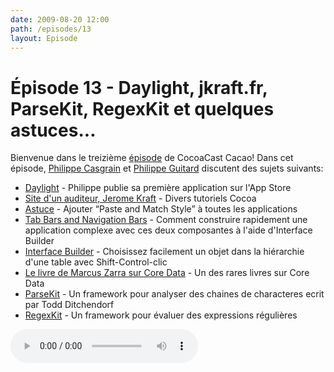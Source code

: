 ```yaml
---
date: 2009-08-20 12:00
path: /episodes/13
layout: Episode
---
```

# Épisode 13 - Daylight, jkraft.fr, ParseKit, RegexKit et quelques astuces...
<p>Bienvenue dans le treizième <a href="https://cacaocast.com/media/cacaocast_13.mp3" title="CocoaCast Cacao Episode 13">épisode</a> de CocoaCast Cacao! Dans cet épisode, <a href="http://www.twitter.com/philippec" title="Philippe Casgrain sur Twitter">Philippe Casgrain</a> et <a href="http://www.twitter.com/philippeguitard" title="Philippe Guitard sur Twitter">Philippe Guitard</a> discutent des sujets suivants: </p>
<ul><li><a href="http://itunes.apple.com/WebObjects/MZStore.woa/wa/viewSoftware?id=324528814&amp;mt=8" title="Daylight">Daylight</a> - Philippe publie sa première application sur l'App Store</li>
<li><a href="http://www.jkraft.fr/tag/tuto/" title="Site d'un auditeur, Jerome Kraft">Site d'un auditeur, Jerome Kraft</a> - Divers tutoriels Cocoa</li>
<li><a href="http://junecloud.com/images/twitter/paste-and-match-style.png" title="Astuce">Astuce</a> - Ajouter &ldquo;Paste and Match Style&rdquo; à toutes les applications</li>
<li><a href="http://broadcast.oreilly.com/2009/06/tab-bars-and-navigation-bars-t.html" title="Tab Bars and Navigation Bars">Tab Bars and Navigation Bars</a> - Comment construire rapidement une application complexe avec ces deux composantes à l'aide d'Interface Builder</li>
<li><a href="http://borkwarellc.wordpress.com/2009/08/13/easy-nested-object-selection-in-ib/" title="Interface Builder">Interface Builder</a> - Choisissez facilement un objet dans la hiérarchie d'une table avec Shift-Control-clic</li>
<li><a href="http://www.pragprog.com/titles/mzcd/core-data" title="Le livre de Marcus Zarra sur Core Data">Le livre de Marcus Zarra sur Core Data</a> - Un des rares livres sur Core Data</li>
<li><a href="http://parsekit.com/" title="ParseKit">ParseKit</a> - Un framework pour analyser des chaines de characteres ecrit par Todd Ditchendorf</li>
<li><a href="http://regexkit.sourceforge.net/" title="RegexKit">RegexKit</a> - Un framework pour évaluer des expressions régulières</li>
</ul>
<p><audio controls><source src="https://cacaocast.com/media/cacaocast_13.mp3" type="audio/mpeg"><source src="https://cacaocast.com/media/cacaocast_13.mp3" type="audio/mp4">Votre navigateur ne supporte pas l'élément audio / Your browser does not support the audio element.</audio></p>
